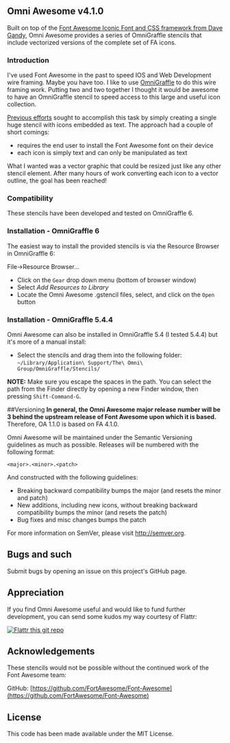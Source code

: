 
## Omni Awesome v4.1.0
Built on top of the [Font Awesome Iconic Font and CSS framework from Dave Gandy](https://github.com/FortAwesome/Font-Awesome), Omni Awesome provides a series of OmniGraffle stencils that include vectorized versions of the complete set of FA icons.

### Introduction
I've used Font Awesome in the past to speed IOS and Web Development wire framing. Maybe you have too. I like to use [OmniGraffle](http://www.omnigroup.com/omniGraffle) to do this wire framing work. Putting two and two together I thought it would be awesome to have an OmniGraffle stencil to speed access to this large and useful icon collection.

[Previous efforts](https://github.com/patcheung/Font-Awesome-OmniGraffle-Stencil) sought to accomplish this task by simply creating a single huge stencil with icons embedded as text. The approach had a couple of short comings:

* requires the end user to install the Font Awesome font on their device
* each icon is simply text and can only be manipulated as text

What I wanted was a vector graphic that could be resized just like any other stencil element. After many hours of work converting each icon to a vector outline, the goal has been reached!

### Compatibility
These stencils have been developed and tested on OmniGraffle 6.

### Installation - OmniGraffle 6
The easiest way to install the provided stencils is via the Resource Browser in OmniGraffle 6:

File->Resource Browser...

* Click on the `Gear` drop down menu (bottom of browser window)
* Select *Add Resources to Library*
* Locate the Omni Awesome .gstencil files, select, and click on the `Open` button

### Installation - OmniGraffle 5.4.4
Omni Awesome can also be installed in OmniGraffle 5.4 (I tested 5.4.4) but it's more of a manual install:

* Select the stencils and drag them into the following folder:
`~/Library/Application\ Support/The\ Omni\ Group/OmniGraffle/Stencils/`

**NOTE:** Make sure you escape the spaces in the path. You can select the path from the Finder directly by opening a new Finder window, then pressing `Shift-Command-G`.

##Versioning
**In general, the Omni Awesome major release number will be 3 behind the upstream release of Font Awesome upon which it is based.** Therefore, OA 1.1.0 is based on FA 4.1.0.

Omni Awesome will be maintained under the Semantic Versioning guidelines as much as possible. Releases will be numbered with the following format:

`<major>.<minor>.<patch>`

And constructed with the following guidelines:

* Breaking backward compatibility bumps the major (and resets the minor and patch)
* New additions, including new icons, without breaking backward compatibility bumps the minor (and resets the patch)
* Bug fixes and misc changes bumps the patch

For more information on SemVer, please visit http://semver.org.

## Bugs and such
Submit bugs by opening an issue on this project's GitHub page.

## Appreciation
If you find Omni Awesome useful and would like to fund further development, you can send some kudos my way courtesy of Flattr:

[![Flattr this git repo](http://api.flattr.com/button/flattr-badge-large.png)](https://flattr.com/submit/auto?user_id=markeissler&url=https://github.com/markeissler/Omni-Awesome&title=Omni%20Awesome&language=bash&tags=github&category=software)

## Acknowledgements
These stencils would not be possible without the continued work of the Font Awesome team:

GitHub: [https://github.com/FortAwesome/Font-Awesome](https://github.com/FortAwesome/Font-Awesome)

## License
This code has been made available under the MIT License.
